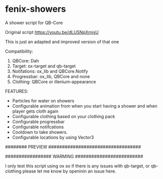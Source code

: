 # fenix-showers
 A shower script for QB-Core

Original script https://youtu.be/dLUSNpXmjsU

This is just an adapted and improved version of that one

Compatibility: 
 1) QBCore: Dah
 2) Target: ox-target and qb-target
 3) Notifations: ox_lib and QBCore.Notify
 4) Progressbar: ox_lib, QBCore and none
 5) Clothing: QBCore or illenium-appearance


FEATURES:

- Particles for water on showers
- Configurable animation from when you start having a shower and when player gets cloth again
- Configurable clothing based on your clothing pack
- Configurable progressbar
- Configurable notifcations
- Cooldown to take showers.
- Configurable locations by using Vector3

######## PREVIEW ##################################



################# WARMING #########################

I only test this script using ox so if there is any issues with qb-target, or qb-clothing please let me know by openinin an issue here.




